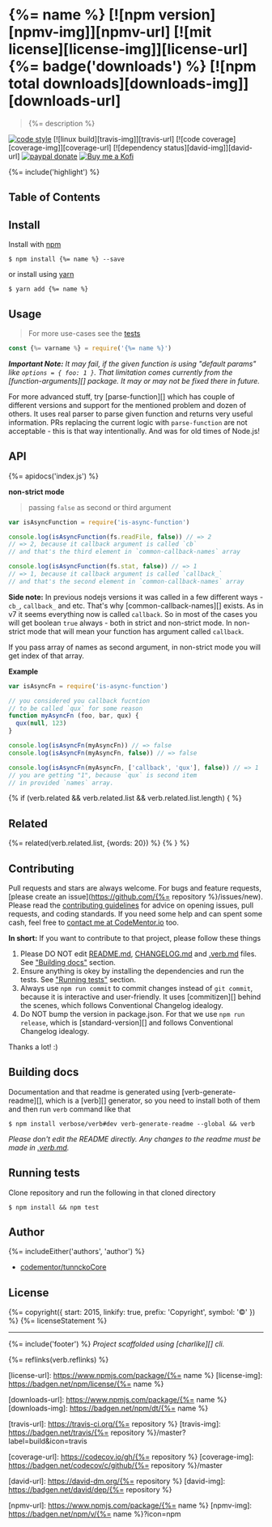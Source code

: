 # {%= name %} [![npm version][npmv-img]][npmv-url] [![mit license][license-img]][license-url] {%= badge('downloads') %} [![npm total downloads][downloads-img]][downloads-url]

> {%= description %}

[![code style][standard-img]][standard-url]
[![linux build][travis-img]][travis-url]
[![code coverage][coverage-img]][coverage-url]
[![dependency status][david-img]][david-url]
[![paypal donate][paypalme-img]][paypalme-url]
[![Buy me a Kofi][kofi-img]][kofi-url]

{%= include('highlight') %}

## Table of Contents
<!-- toc -->

## Install
Install with [npm](https://www.npmjs.com/)

```
$ npm install {%= name %} --save
```

or install using [yarn](https://yarnpkg.com)

```
$ yarn add {%= name %}
```

## Usage
> For more use-cases see the [tests](test.js)

```js
const {%= varname %} = require('{%= name %}')
```

_**Important Note:** It may fail, if the given function is using "default params" like `options = { foo: 1 }`.
That limitation comes currently from the [function-arguments][] package. It may or may not be fixed there in future._

For more advanced stuff, try [parse-function][] which has couple of different versions and support for
the mentioned problem and dozen of others. It uses real parser to parse given function and returns
very useful information. PRs replacing the current logic with `parse-function` are not acceptable -
this is that way intentionally. And was for old times of Node.js!

## API
{%= apidocs('index.js') %}

**non-strict mode**

> passing `false` as second or third argument

```js
var isAsyncFunction = require('is-async-function')

console.log(isAsyncFunction(fs.readFile, false)) // => 2
// => 2, because it callback argument is called `cb`
// and that's the third element in `common-callback-names` array

console.log(isAsyncFunction(fs.stat, false)) // => 1
// => 1, because it callback argument is called `callback_`
// and that's the second element in `common-callback-names` array
```

**Side note:** In previous nodejs versions it was called in a few different ways - `cb_`, `callback_` and etc. That's why [common-callback-names][] exists. As in v7 it seems everything now is called `callback`. So in most of the cases you will get boolean `true` always - both in strict and non-strict mode. In non-strict mode that will mean your function has argument called `callback`.

If you pass array of names as second argument, in non-strict mode you will get index of that array.

**Example**

```js
var isAsyncFn = require('is-async-function')

// you considered you callback fucntion
// to be called `qux` for some reason
function myAsyncFn (foo, bar, qux) {
  qux(null, 123)
}

console.log(isAsyncFn(myAsyncFn)) // => false
console.log(isAsyncFn(myAsyncFn, false)) // => false

console.log(isAsyncFn(myAsyncFn, ['callback', 'qux'], false)) // => 1
// you are getting "1", because `qux` is second item
// in provided `names` array.
```

{% if (verb.related && verb.related.list && verb.related.list.length) { %}
## Related
{%= related(verb.related.list, {words: 20}) %}
{% } %}

## Contributing
Pull requests and stars are always welcome. For bugs and feature requests, [please create an issue](https://github.com/{%= repository %}/issues/new).
Please read the [contributing guidelines](CONTRIBUTING.md) for advice on opening issues, pull requests, and coding standards.
If you need some help and can spent some cash, feel free to [contact me at CodeMentor.io](https://www.codementor.io/tunnckocore?utm_source=github&utm_medium=button&utm_term=tunnckocore&utm_campaign=github) too.

**In short:** If you want to contribute to that project, please follow these things

1. Please DO NOT edit [README.md](README.md), [CHANGELOG.md](CHANGELOG.md) and [.verb.md](.verb.md) files. See ["Building docs"](#building-docs) section.
2. Ensure anything is okey by installing the dependencies and run the tests. See ["Running tests"](#running-tests) section.
3. Always use `npm run commit` to commit changes instead of `git commit`, because it is interactive and user-friendly. It uses [commitizen][] behind the scenes, which follows Conventional Changelog idealogy.
4. Do NOT bump the version in package.json. For that we use `npm run release`, which is [standard-version][] and follows Conventional Changelog idealogy.

Thanks a lot! :)

## Building docs
Documentation and that readme is generated using [verb-generate-readme][], which is a [verb][] generator, so you need to install both of them and then run `verb` command like that

```
$ npm install verbose/verb#dev verb-generate-readme --global && verb
```

_Please don't edit the README directly. Any changes to the readme must be made in [.verb.md](.verb.md)._

## Running tests
Clone repository and run the following in that cloned directory

```
$ npm install && npm test
```

## Author
{%= includeEither('authors', 'author') %}
+ [codementor/tunnckoCore](https://codementor.io/tunnckoCore)

## License
{%= copyright({ start: 2015, linkify: true, prefix: 'Copyright', symbol: '©' }) %} {%= licenseStatement %}

***

{%= include('footer') %}
_Project scaffolded using [charlike][] cli._

{%= reflinks(verb.reflinks) %}

[license-url]: https://www.npmjs.com/package/{%= name %}
[license-img]: https://badgen.net/npm/license/{%= name %}

[downloads-url]: https://www.npmjs.com/package/{%= name %}
[downloads-img]: https://badgen.net/npm/dt/{%= name %}

[travis-url]: https://travis-ci.org/{%= repository %}
[travis-img]: https://badgen.net/travis/{%= repository %}/master?label=build&icon=travis

[coverage-url]: https://codecov.io/gh/{%= repository %}
[coverage-img]: https://badgen.net/codecov/c/github/{%= repository %}/master

[david-url]: https://david-dm.org/{%= repository %}
[david-img]: https://badgen.net/david/dep/{%= repository %}

[standard-url]: https://github.com/feross/standard
[standard-img]: https://badgen.net/badge/code%20style/standard/green

[paypalme-url]: https://www.paypal.me/tunnckoCore
[paypalme-img]: https://badgen.net/badge/paypal/donate/green

[kofi-url]: https://ko-fi.com/tunnckoCore
[kofi-img]: https://badgen.net/badge/Buy%20me/a%20coffee/29abe0c2?icon=https://rawcdn.githack.com/tunnckoCore/badgen-icons/f8264c6414e0bec449dd86f2241d50a9b89a1203/icons/kofi.svg

[npmv-url]: https://www.npmjs.com/package/{%= name %}
[npmv-img]: https://badgen.net/npm/v/{%= name %}?icon=npm

